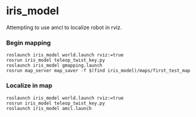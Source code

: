 # iris_model

Attempting to use amcl to localize robot in rviz.

### Begin mapping
```
roslaunch iris_model world.launch rviz:=true
rosrun iris_model teleop_twist_key.py 
roslaunch iris_model gmapping.launch 
rosrun map_server map_saver -f $(find iris_model)/maps/first_test_map
```
### Localize in map
```
roslaunch iris_model world.launch rviz:=true
rosrun iris_model teleop_twist_key.py 
roslaunch iris_model amcl.launch 
```
